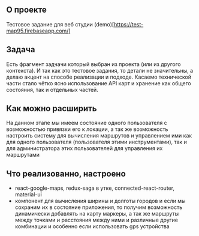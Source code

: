 ## О проекте
Тестовое задание для веб студии
(demo)[https://test-map95.firebaseapp.com/]

## Задача
Есть фрагмент задчачи который выбран из проекта (или из другого контекста). И так как это тестовое задания, то детали не значительны, а делаю акцент на способе реализации и подходе. 
Касаемо технической части стало чётко ясно использование API карт и хранение как общего состояния, так и отдельных частей.

## Как можно расширить
На данном этапе мы имеем состояние одного пользователя с возможностью привязки его к локации, а так же возможность настроить систему для вычисления маршрутов и управлением ими как для одного пользователя (пользователя этими инструментами), так и для администратора этих пользователей для управления их маршрутами  

## Что реализованно, настроено
- react-google-maps, redux-saga в утке, connected-react-router, material-ui 
- компонент для вычисления ширины и долготы городов и если мы сохраним их в состояние приложения, то получим возможность динамически добавлять на карту маркеры, а так же маршруты между точками и расстояния между ними и различные другие комбинации и особенно если использовать gps устройства
